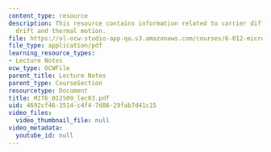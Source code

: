 ```yaml
---
content_type: resource
description: This resource contains information related to carrier diffusion, carrier
  drift and thermal motion.
file: https://ol-ocw-studio-app-qa.s3.amazonaws.com/courses/6-012-microelectronic-devices-and-circuits-spring-2009/4692cf463514c4f47d8629fab7d41c15_MIT6_012S09_lec03.pdf
file_type: application/pdf
learning_resource_types:
- Lecture Notes
ocw_type: OCWFile
parent_title: Lecture Notes
parent_type: CourseSection
resourcetype: Document
title: MIT6_012S09_lec03.pdf
uid: 4692cf46-3514-c4f4-7d86-29fab7d41c15
video_files:
  video_thumbnail_file: null
video_metadata:
  youtube_id: null
---
```

